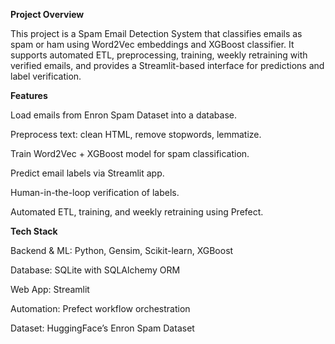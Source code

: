 **Project Overview**

This project is a Spam Email Detection System that classifies emails as spam or ham using Word2Vec embeddings and XGBoost classifier. It supports automated ETL, preprocessing, training, weekly retraining with verified emails, and provides a Streamlit-based interface for predictions and label verification.

**Features**

Load emails from Enron Spam Dataset into a database.

Preprocess text: clean HTML, remove stopwords, lemmatize.

Train Word2Vec + XGBoost model for spam classification.

Predict email labels via Streamlit app.

Human-in-the-loop verification of labels.

Automated ETL, training, and weekly retraining using Prefect.

**Tech Stack**

Backend & ML: Python, Gensim, Scikit-learn, XGBoost

Database: SQLite with SQLAlchemy ORM

Web App: Streamlit

Automation: Prefect workflow orchestration

Dataset: HuggingFace’s Enron Spam Dataset
